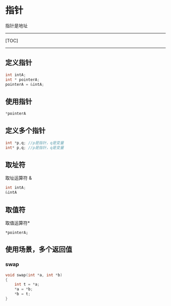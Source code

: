 # 指针

指针是地址

------



[TOC]



------



## 定义指针

```c
int intA;
int * pointerA;
pointerA = &intA;
```



## 使用指针

```c
*pointerA
```



## 定义多个指针

```c
int *p,q; //p是指针，q是变量
int* p,q; //p是指针，q是变量

```



## 取址符

取址运算符 &

```c
int intA;
&intA
```

## 取值符

取值运算符*

```
*pointerA;
```



## 使用场景，多个返回值 

### swap

```c
void swap(int *a, int *b)
{
	int t = *a;
	*a = *b;
	*b = t;
}
```


